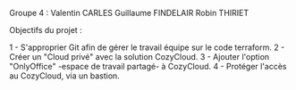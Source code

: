 Groupe 4 :
Valentin CARLES
Guillaume FINDELAIR
Robin THIRIET

Objectifs du projet :

1 - S'approprier Git afin de gérer le travail équipe sur le code terraform.
2 - Créer un "Cloud privé" avec la solution CozyCloud. 
3 - Ajouter l'option "OnlyOffice" -espace de travail partagé- à CozyCloud.
4 - Protéger l'accès au CozyCloud, via un bastion.
